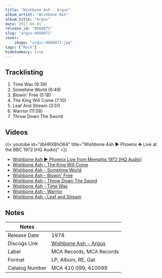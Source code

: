 ```yaml
---
title: "Wishbone Ash - Argus"
album_artist: "Wishbone Ash"
album_title: "Argus"
date: 2017-06-01
release_id: "8668871"
slug: "argus-8668871"
cover:
    image: "argus-8668871.jpg"
tags: ["Rock"]
hideSummary: true
---
```


## Tracklisting
1. Time Was (9:39)
2. Sometime World (6:49)
3. Blowin' Free (5:18)
4. The King Will Come (7:10)
5. Leaf And Stream (3:51)
6. Warrior  (11:58)
7. Throw Down The Sword

## Videos
{{< youtube id="iIbHRX8hO64" title="Wishbone Ash ► Phoenix ✤ Live at the BBC 1972 [HQ Audio]" >}}
- [Wishbone Ash ► Phoenix  Live from Memphis 1972 [HQ Audio]](https://www.youtube.com/watch?v=YXV7vdpqwFA)
- [Wishbone Ash - The King Will Come](https://www.youtube.com/watch?v=Tna0Mmu1XlI)
- [Wishbone Ash - Sometime World](https://www.youtube.com/watch?v=kvLVSPPLZZY)
- [Wishbone Ash - Blowin' Free](https://www.youtube.com/watch?v=mUolWNHxRiM)
- [Wishbone Ash - Throw Down The Sword](https://www.youtube.com/watch?v=LByiVlc6czA)
- [Wishbone Ash - Time Was](https://www.youtube.com/watch?v=SjIvjmJQJYE)
- [Wishbone Ash - Warrior](https://www.youtube.com/watch?v=U5X_Dd_6Czk)
- [Wishbone Ash - Leaf and Stream](https://www.youtube.com/watch?v=ZB6fCuxGvAw)

## Notes

| Notes          |             |
| ---------------| ----------- |
| Release Date   | 1978 |
| Discogs Link   | [Wishbone Ash - Argus](https://www.discogs.com/release/8668871) |
| Label          | MCA Records, MCA Records |
| Format         | LP, Album, RE, Gat |
| Catalog Number | MCA 410 099, 410099 |

